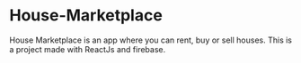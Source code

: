# House-Marketplace
House Marketplace is an app where you can rent, buy or sell houses. This is a project made with ReactJs and firebase.

